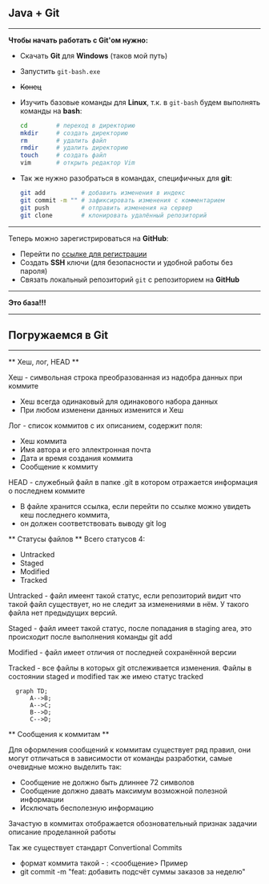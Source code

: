 
## Java + Git
---

**Чтобы начать работать с Git'ом нужно:**

- Скачать __Git__ для __Windows__ (таков мой путь)  
- Запустить `git-bash.exe`  
- ~~Конец~~  
- Изучить базовые команды для __Linux__, т.к. в `git-bash` будем выполнять команды на __bash__:

  ```bash
  cd        # переход в директорию
  mkdir     # создать директорию
  rm        # удалить файл
  rmdir     # удалить директорию
  touch     # создать файл
  vim       # открыть редактор Vim
  ```

- Так же нужно разобраться в командах, специфичных для __git__:

  ```bash
  git add          # добавить изменения в индекс
  git commit -m "" # зафиксировать изменения с комментарием
  git push         # отправить изменения на сервер
  git clone        # клонировать удалённый репозиторий
  ```

---

Теперь можно зарегистрироваться на __GitHub__:  
- Перейти по [ссылке для регистрации](https://github.com/signup)  
- Создать __SSH__ ключи (для безопасности и удобной работы без пароля)  
- Связать локальный репозиторий `git` с репозиторием на __GitHub__

---

**Это база!!!**  

---
## Погружаемся в Git
---
** Хеш, лог, HEAD **

Хеш - символьная строка преобразованная из надобра данных при коммите 
- Хеш всегда одинаковый для одинакового набора данных
- При любом изменени данных изменится и Хеш

Лог - список коммитов с их описанием, содержит поля:
- Хеш коммита
- Имя автора и его эллектронная почта
- Дата и время создания коммита
- Сообщение к коммиту

HEAD - служебный файл в папке .git в котором отражается информация о последнем коммите
- В файле хранится ссылка, если перейти по ссылке можно увидеть кеш последнего коммита,
- он должен соответствовать выводу git log

** Статусы файлов ** 
Всего статусов 4:
- Untracked
- Staged
- Modified
- Tracked

Untracked - файл имеент такой статус, если репозиторий видит что такой файл существует, но не следит за изменениями в нём. У такого файла нет предыдущих версий.

Staged - файл имеет такой статус, после попадания в staging area, это происходит после выполнения команды git add 

Modified - файл имеет отличия от последней сохранённой версии

Tracked - все файлы в которых git отслеживается изменения. Файлы в состоянии staged и modified так же имею статус tracked 

```mermaid
  graph TD;
      A-->B;
      A-->C;
      B-->D;
      C-->D;
```

** Сообщения к коммитам **

Для оформления сообщений к коммитам существует ряд правил, они могут отличаться в зависимости от команды разработки, самые очевидные можно выделить так:
- Сообщение не должно быть длиннее 72 символов
- Сообщение должно давать максимум возможной полезной информации
- Исключать бесполезную информацию

Зачастую в коммитах отображается обозновательный признак задачии описание проделанной работы

Так же существует стандарт Convertional Commits
- формат коммита такой - <type>: <сообщение>
Пример
- git commit -m "feat: добавить подсчёт суммы заказов за неделю"

